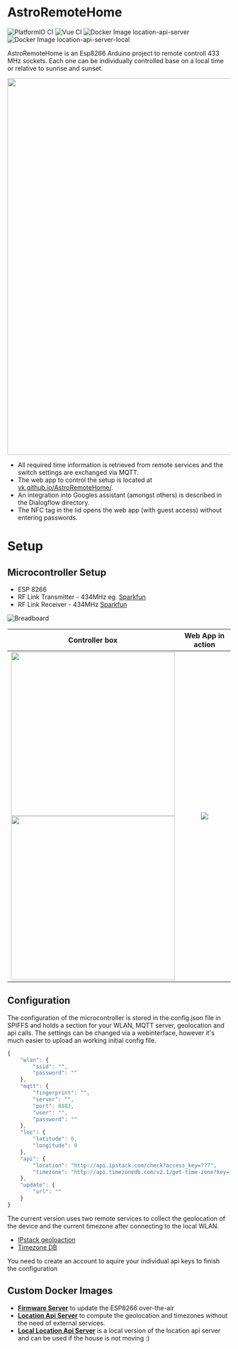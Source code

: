 # AstroRemoteHome

![PlatformIO CI](https://github.com/VK/AstroRemoteHome/workflows/PlatformIO%20CI/badge.svg)
![Vue CI](https://github.com/VK/AstroRemoteHome/workflows/Vue%20CI/badge.svg)
![Docker Image location-api-server](https://github.com/VK/AstroRemoteHome/workflows/Docker%20Image%20vikru/location-api-server/badge.svg)
![Docker Image location-api-server-local](https://github.com/VK/AstroRemoteHome/workflows/Docker%20Image%20vikru/location-api-server-local/badge.svg)

AstroRemoteHome is an Esp8266 Arduino project to remote controll 433 MHz sockets.
Each one can be individually controlled base on a local time or relative to sunrise and sunset.

<img src="https://vk.github.io/AstroRemoteHome/img/setup.png" width="850" />


* All required time information is retrieved from remote services and the switch settings are exchanged via MQTT.
* The web app to control the setup is located at [vk.github.io/AstroRemoteHome/](https://vk.github.io/AstroRemoteHome/).
* An integration into Googles assistant (amongst others) is described in the Dialogflow directory.
* The NFC tag in the lid opens the web app (with guest access) without entering passwords.


# Setup
## Microcontroller Setup

* ESP 8266
* RF Link Transmitter - 434MHz eg. [Sparkfun](https://www.sparkfun.com/products/10534)
* RF Link Receiver - 434MHz [Sparkfun](https://www.sparkfun.com/products/10532)

![Breadboard](https://vk.github.io/AstroRemoteHome/img/breadboard.png "BreadBoard")

Controller box                                               | Web App in action
:---------------------------------------------------------------:|:-----------------------------------------------------------:
<img src="https://vk.github.io/AstroRemoteHome/img/box_open.png" width="370" /><br/><img src="https://vk.github.io/AstroRemoteHome/img/box_closed.png" width="370" />  |  ![](https://vk.github.io/AstroRemoteHome/img/app.gif)


## Configuration

The configuration of the microcontroller is stored in the config.json file in SPIFFS and holds a section for your WLAN, MQTT server, geolocation and api calls.
The settings can be changed via a webinterface, however it's much easier to upload an working initial config file.

```javascript
{
    "wlan": {
        "ssid": "",
        "password": ""
    },
    "mqtt": {
        "fingerprint": "",
        "server": "",
        "port": 8883,
        "user": "",
        "password": ""
    },
    "loc": {
        "latitude": 0,
        "longitude": 0
    },
    "api": {
        "location": "http://api.ipstack.com/check?access_key=???",
        "timezone": "http://api.timezonedb.com/v2.1/get-time-zone?key=???"
    },
    "update": {
        "url": ""
    }
}
```

The current version uses two remote services to collect the geolocation of the device and the current timezone after connecting to the local WLAN.
* [IPstack geoloaction](https://ipstack.com/)
* [Timezone DB](https://timezonedb.com/)

You need to create an account to aquire your individual api keys to finish the configuration


## Custom Docker Images

* [**Firmware Server**](https://hub.docker.com/repository/docker/vikru/astroremotehome-firmware-server) to update the ESP8266 over-the-air
* [**Location Api Server**](https://hub.docker.com/repository/docker/vikru/location-api-server) to compute the geolocation and timezones without the need of external services.
* [**Local Location Api Server**](https://hub.docker.com/repository/docker/vikru/location-api-server-local) is a local version of the location api server and can be used if the house is not moving :) 

